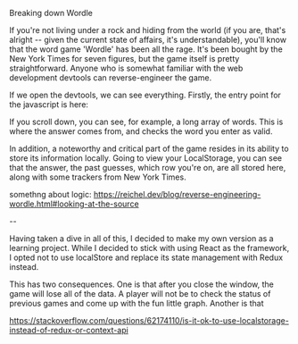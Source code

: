 Breaking down Wordle

If you're not living under a rock and hiding from the world (if you are, that's alright -- given the current state of affairs, it's understandable),  you'll know that  the word game 'Wordle' has been all the rage. It's been bought by the New York Times for seven figures, but the game itself is pretty straightforward. Anyone who is somewhat familiar with the web development devtools can  reverse-engineer the game.

If we open the devtools, we can see everything. Firstly, the entry point for the javascript is here:

<Screenshot/>

If you scroll down, you can see, for example, a long array of words. This is where the answer comes from, and checks the word you enter as valid.

<screenshot/>

In addition, a noteworthy and critical part of the game resides in its ability to store its information locally. Going to view your LocalStorage, you can see that the answer, the past guesses, which row you're on, are all stored here, along with some trackers from New York Times.

<screenshot/>

somethng about logic: https://reichel.dev/blog/reverse-engineering-wordle.html#looking-at-the-source



-- 

Having taken a dive in all of this, I decided to make my own version as a learning project. While I decided to stick with using React as the framework, I opted not to use localStore and replace its state management with Redux instead. 

This has two consequences. One is that after you close the window, the game will lose all of the data. A player will not be to check the status of previous games and come up with the fun little graph. Another is that



https://stackoverflow.com/questions/62174110/is-it-ok-to-use-localstorage-instead-of-redux-or-context-api